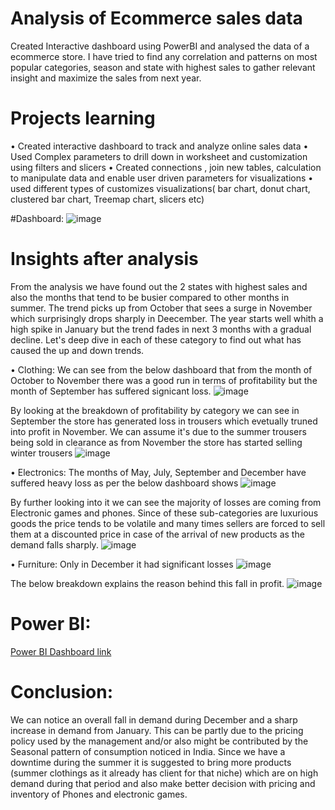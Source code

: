 # Analysis of Ecommerce sales data 
Created Interactive dashboard using PowerBI and analysed the data of a ecommerce store. I have tried to find any correlation and patterns on most popular categories, season and state with highest sales to gather relevant insight and maximize the sales from next year. 

# Projects learning 
• Created interactive dashboard to track and analyze online sales data 
• Used Complex parameters to drill down in worksheet and customization using filters and slicers
• Created connections , join new tables, calculation to manipulate data and enable user driven parameters for visualizations 
• used different types of customizes visualizations( bar chart, donut chart, clustered bar chart, Treemap chart, slicers etc) 

#Dashboard: 
![image](https://user-images.githubusercontent.com/124199213/230794320-9849877a-c331-419b-881a-840c88be6011.png)

# Insights after analysis
From the analysis we have found out the 2 states with highest sales and also the months that tend to be busier compared to other months in summer. The trend picks up from October that sees a surge in November which surprisingly drops sharply in Deecember. The year starts well whith a high spike in January but the trend fades in next 3 months with a gradual decline. 
Let's deep dive in each of these category to find out what has caused the up and down trends. 


• Clothing: We can see from the below dashboard that from the month of October to November there was a good run in terms of profitability but the month of September has suffered signicant loss. 
![image](https://user-images.githubusercontent.com/124199213/230799353-15169dcf-6f77-46f7-a059-d3b41d9f0fdf.png)


By looking at the breakdown of profitability by category we can see in September the store has generated loss in trousers which evetually truned into profit in November. We can assume it's due to the summer trousers being sold in clearance as from November the store has started selling winter trousers 
![image](https://user-images.githubusercontent.com/124199213/230793792-64dbd21b-45a1-4f45-a16a-815d705e5889.png)

• Electronics: The months of May, July, September and December have suffered heavy loss as per the below dashboard shows 
![image](https://user-images.githubusercontent.com/124199213/230793893-6e0822f2-cc55-4723-abc9-4392d81d9772.png)

By further looking into it we can see the majority of losses are coming from Electronic games and phones. Since of these sub-categories are luxurious goods the price tends to be volatile and many times sellers are forced to sell them at a discounted price in case of the arrival of new products as the demand falls sharply. 
![image](https://user-images.githubusercontent.com/124199213/230793995-7d32730a-c9e9-4618-bad3-0983fc737240.png)

• Furniture: Only in December it had significant losses
![image](https://user-images.githubusercontent.com/124199213/230794016-17052882-4cfc-4a56-948c-c4fc19829a15.png)

The below breakdown explains the reason behind this fall in profit.
![image](https://user-images.githubusercontent.com/124199213/230794048-7b7f7082-0909-4e3a-af0d-33d53853a061.png)

# Power BI: 
[Power BI Dashboard link](https://app.powerbi.com/groups/me/reports/ee208fcb-19bc-460a-a640-d41d92d52175/ReportSection)

# Conclusion: 
We can notice an overall fall in demand during December and a sharp increase in demand from January. This can be partly due to the pricing policy used by the management and/or also might be contributed by the Seasonal pattern of consumption noticed in India. Since we have a downtime during the summer it is suggested to bring more products (summer clothings as it already has client for that niche) which are on high demand during that period and also make better decision with pricing and inventory of Phones and electronic games. 
